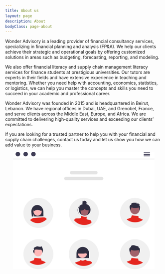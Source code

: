 ```yaml
---
title: About us
layout: page
description: About
bodyClass: page-about
---
```


Wonder Advisory is a leading provider of financial consultancy services, specializing in financial planning and analysis (FP&A). We help our clients achieve their strategic and operational goals by offering customized solutions in areas such as budgeting, forecasting, reporting, and modeling.

We also offer financial literacy and supply chain management literacy services for finance students at prestigious universities. Our tutors are experts in their fields and have extensive experience in teaching and mentoring. Whether you need help with accounting, economics, statistics, or logistics, we can help you master the concepts and skills you need to succeed in your academic and professional career.

Wonder Advisory was founded in 2015 and is headquartered in Beirut, Lebanon. We have regional offices in Dubai, UAE, and Grenobel, France, and serve clients across the Middle East, Europe, and Africa. We are committed to delivering high-quality services and exceeding our clients’ expectations.

If you are looking for a trusted partner to help you with your financial and supply chain challenges, contact us today and let us show you how we can add value to your business.


<div style="flex: 1; text-align: center;">
  <img src="/images/about_us_page.svg" alt="Financial Literacy" style="width: 90%;">
</div>